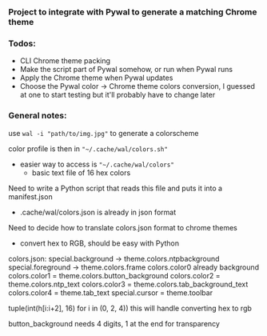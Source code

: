 ### Project to integrate with Pywal to generate a matching Chrome theme


### Todos:
* CLI Chrome theme packing
* Make the script part of Pywal somehow, or run when Pywal runs
* Apply the Chrome theme when Pywal updates
* Choose the Pywal color -> Chrome theme colors conversion, I guessed at one to start testing but it'll probably have to change later

### General notes:
use `wal -i "path/to/img.jpg"` to generate a colorscheme

color profile is then in `"~/.cache/wal/colors.sh"`
* easier way to access is `"~/.cache/wal/colors"`
	* basic text file of 16 hex colors

Need to write a Python script that reads this file and puts it into a manifest.json
* .cache/wal/colors.json is already in json format

Need to decide how to translate colors.json format to chrome themes
* convert hex to RGB, should be easy with Python

colors.json:
	special.background -> theme.colors.ntpbackground
	special.foreground -> theme.colors.frame
	colors.color0 already background
	colors.color1 = theme.colors.button_background
	colors.color2 = theme.colors.ntp_text
	colors.color3 = theme.colors.tab_background_text
	colors.color4 = theme.tab_text
	special.cursor = theme.toolbar

tuple(int(h[i:i+2], 16) for i in (0, 2, 4))
 this will handle converting hex to rgb

button_background needs 4 digits, 1 at the end for transparency
